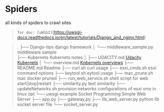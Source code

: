 # Spiders
all kinds of spiders to crawl sites


> `for doc: [uWSGI]`(https://uwsgi-docs.readthedocs.io/en/latest/tutorials/Django_and_nginx.html)

>
> .
> ├── Django-tips                    django framework
> │   └── middleware_sample.py        middleware sample  
> ├── Kubernets                       Kubernets notes
> │   ├── UDACITY.md                  [Udacity Kubernets](https://github.com/LiamBao/Techo/blob/master/Kubernets/UDACITY.md)
> │   └── overview.md                 [Knbernets overviews](https://github.com/LiamBao/Techo/blob/master/Kubernets/overview.md)
> ├── README.md                       Readme
> ├── curl.sh                         curl usage
> ├── esxi_cmds.sh                    esxi command options
> ├── keytool.sh                      eytool usage
> ├── mac_prune.sh                    mac docker pruned
> ├── run_web_service.sh              shell script for web start|stop|restart 
> ├── similarity.py                   text similarity
>├── updateNetworks.sh               provision networks configurations of esxi vms in linux opt
>└── uwsgi-example                   Socket Programming Simple Web Server
>     ├── app.py
>     ├── gateway,py
>    ├── lib_web_server.py           python lib socket server file
>    └── socket_server.py
>>>
